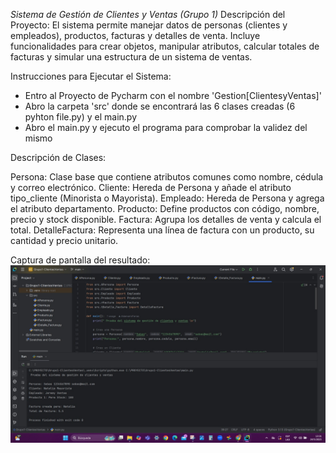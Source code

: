 *Sistema de Gestión de Clientes y Ventas (Grupo 1)*
Descripción del Proyecto:
El sistema permite manejar datos de personas (clientes y empleados), productos, facturas y detalles de venta. Incluye funcionalidades para crear objetos, manipular atributos, calcular totales de facturas y simular una estructura de un sistema de ventas.

Instrucciones para Ejecutar el Sistema:

- Entro al Proyecto de Pycharm con el nombre 'Gestion[ClientesyVentas]'
- Abro la carpeta 'src' donde se encontrará las 6 clases creadas (6 pyhton file.py) y el main.py
- Abro el main.py y ejecuto el programa para comprobar la validez del mismo

Descripción de Clases:

Persona: Clase base que contiene atributos comunes como nombre, cédula y correo electrónico.
Cliente: Hereda de Persona y añade el atributo tipo_cliente (Minorista o Mayorista).
Empleado: Hereda de Persona y agrega el atributo departamento.
Producto: Define productos con código, nombre, precio y stock disponible.
Factura: Agrupa los detalles de venta y calcula el total.
DetalleFactura: Representa una línea de factura con un producto, su cantidad y precio unitario.

Captura de pantalla del resultado:
![Captura Resultado](https://github.com/AdamarisFarias/G-Clientes-Ventas-/blob/main/captura_resultado.jpg?raw=true)

